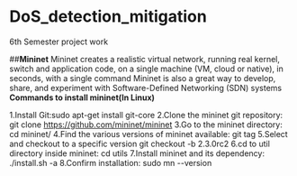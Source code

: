 # DoS_detection_mitigation
6th Semester project work

##**Mininet**
Mininet creates a realistic virtual network, running real kernel, switch and application code, on a single machine (VM, cloud or native), in seconds, with a single command
Mininet is also a great way to develop, share, and experiment with Software-Defined Networking (SDN) systems
**Commands to install mininet(In Linux)**

1.Install Git:sudo apt-get install git-core
2.Clone the mininet git repository:
git clone https://github.com/mininet/mininet
3.Go to the mininet directory:
cd mininet/
4.Find the various versions of mininet available:
git tag
5.Select and checkout to a specific version
git checkout -b 2.3.0rc2
6.cd to util directory inside mininet:
cd utils
7.Install mininet and its dependency:
./install.sh -a
8.Confirm installation:
sudo mn --version
